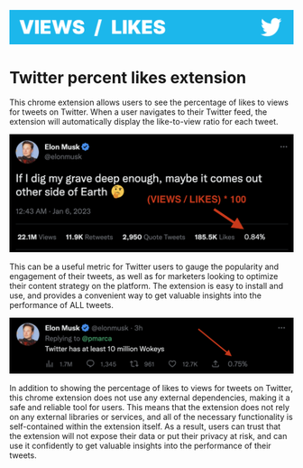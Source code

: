 ![Logo](/img/wide-logo.png)


# Twitter percent likes extension

This chrome extension allows users to see the percentage of likes to views for tweets on Twitter. When a user navigates to their Twitter feed, the extension will automatically display the like-to-view ratio for each tweet.

![Screenshot](/img/screenshot-musk.png)

This can be a useful metric for Twitter users to gauge the popularity and engagement of their tweets, as well as for marketers looking to optimize their content strategy on the platform. The extension is easy to install and use, and provides a convenient way to get valuable insights into the performance of ALL tweets.

![Screenshot](/img/screenshot-musk-small.png)

In addition to showing the percentage of likes to views for tweets on Twitter, this chrome extension does not use any external dependencies, making it a safe and reliable tool for users. This means that the extension does not rely on any external libraries or services, and all of the necessary functionality is self-contained within the extension itself. As a result, users can trust that the extension will not expose their data or put their privacy at risk, and can use it confidently to get valuable insights into the performance of their tweets.
